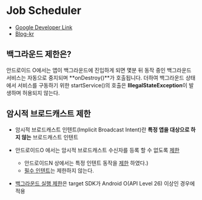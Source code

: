 # Job Scheduler
- [Google Developer Link](https://developer.android.com/reference/android/app/job/JobScheduler)
- [Blog-kr](https://medium.com/til-kotlin-ko/android-o%EC%97%90%EC%84%9C%EC%9D%98-%EB%B0%B1%EA%B7%B8%EB%9D%BC%EC%9A%B4%EB%93%9C-%EC%B2%98%EB%A6%AC%EB%A5%BC-%EC%9C%84%ED%95%9C-jobintentservice-250af2f7783c)

## 백그라운드 제한은?
안드로이드 O에서는 앱이 백그라운드에 진입하게 되면 몇분 뒤 동작 중인 백그라운드 서비스는 자동으로 중지되며 **onDestroy()**가 호출됩니다. 더하여 백그라운드 상태에서 서비스를 구동하기 위한 startService()의 호출은 **IllegalStateException**이 발생하며 허용되지 않는다.

## 암시적 브로드캐스트 제한
- 암시적 브로드캐스트 인텐트(Implicit Broadcast Intent)란 **특정 앱을 대상으로 하지 않는** 브로드캐스트 인텐트
- 안드로이드O 에서는 암시적 브로드캐스트 수신자를 등록 할 수 없도록 [제한](https://developer.android.com/about/versions/oreo/background#broadcasts)
	- 안드로이드N 상에서는 특정 인텐트 동작을 [제한](https://developer.android.com/topic/performance/background-optimization) 하였다.)
	- [필수 인텐트](https://developer.android.com/guide/components/broadcast-exceptions)는 제한하지 않는다.

- [백그라운드 실행 제한](https://developer.android.com/preview/features/background.htl)은 target SDK가 Android O(API Level 26) 이상인 경우에 적용
<!--stackedit_data:
eyJoaXN0b3J5IjpbLTE1MjU2MTE3NzEsNzQ4MjYzMDcyXX0=
-->
